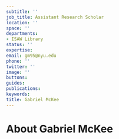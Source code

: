 ```yaml
---
subtitle: ''
job_title: Assistant Research Scholar
location: ''
space: ''
departments:
- ISAW Library
status: ''
expertise: 
email: gm95@nyu.edu
phone: ''
twitter: ''
image: ''
buttons: 
guides: 
publications: 
keywords: 
title: Gabriel McKee
---
```


# About Gabriel McKee